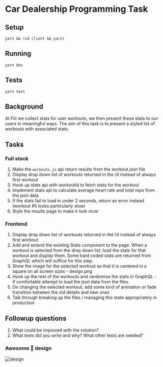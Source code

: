 # Car Dealership Programming Task

## Setup

```
yarn && (cd client && yarn)
```


## Running

```
yarn dev
```

## Tests

```
yarn test
```

## Background

At Fiit we collect stats for user workouts, we then present these stats to our users in meaningful ways.
The aim of this task is to present a styled list of workouts with associated stats.

## Tasks

### Full stack

1. Make the `workouts.js` api return results from the workout.json file
2. Display drop down list of workouts returned in the UI instead of always first workout
3. Hook up stats api with workoutId to fetch stats for the workout
4. Implement stats api to calculate average heart rate and total reps from the json data
5. If the stats fail to load in under 2 seconds, return an error instead (workout #5 looks particularly slow)
6. Style the results page to make it look nicer

### Frontend

1. Display drop down list of workouts returned in the UI instead of always first workout
2. Add and extend the existing Stats component to the page. When a workout is selected from the drop down list: load the stats for that workout and display them. Some hard coded stats are returned from GraphQL which will suffice for this step.
3. Show the image for the selected workout so that it is centered in a square on all screen sizes - design.png
4. Hook up the rest of the workouts and randomise the stats in GraphQL - if comfortable attempt to load the json data from the files.
5. On changing the selected workout, add some kind of animation or fade transition between the old details and new ones
6. Talk through breaking up the files / managing this state appropriately in production

## Followup questions

1. What could be improved with the solution?
2. What tests did you write and why? What other tests are needed?

### Awesome :100: design
![design](/design.png)
